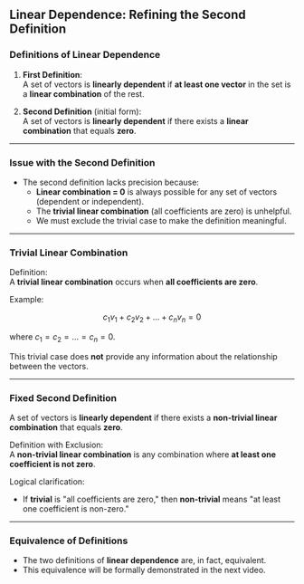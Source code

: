 ## Linear Dependence: Refining the Second Definition

### Definitions of Linear Dependence

1. **First Definition**:  
   A set of vectors is **linearly dependent** if **at least one vector** in the set is a **linear combination** of the rest.

2. **Second Definition** (initial form):  
   A set of vectors is **linearly dependent** if there exists a **linear combination** that equals **zero**.

---

### Issue with the Second Definition

- The second definition lacks precision because:
  - **Linear combination = 0** is always possible for any set of vectors (dependent or independent).
  - The **trivial linear combination** (all coefficients are zero) is unhelpful.
  - We must exclude the trivial case to make the definition meaningful.

---

### Trivial Linear Combination

Definition:  
A **trivial linear combination** occurs when **all coefficients are zero**.

Example:

$$
c_1 v_1 + c_2 v_2 + \dots + c_n v_n = 0
$$

where $c_1 = c_2 = \dots = c_n = 0$.  

This trivial case does **not** provide any information about the relationship between the vectors.

---

### Fixed Second Definition

A set of vectors is **linearly dependent** if there exists a **non-trivial linear combination** that equals **zero**.

Definition with Exclusion:  
A **non-trivial linear combination** is any combination where **at least one coefficient is not zero**.

Logical clarification:  
- If **trivial** is "all coefficients are zero," then **non-trivial** means "at least one coefficient is non-zero."

---

### Equivalence of Definitions

- The two definitions of **linear dependence** are, in fact, equivalent.
- This equivalence will be formally demonstrated in the next video.


